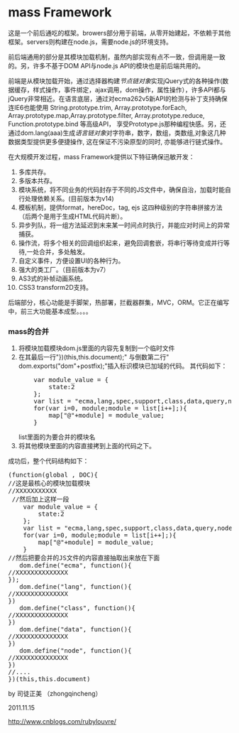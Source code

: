 mass Framework
==================
<p>这是一个前后通吃的框架。browers部分用于前端，从零开始建起，不依赖于其他框架。servers则构建在node.js，需要node.js的环境支持。<p>
<p>前后端通用的部分是其模块加载机制，虽然内部实现有点不一致，但调用是一致的。另，许多不基于DOM API与node.js API的模块也是前后端共用的。</p>
<p>前端是从模块加载开始，通过选择器构建<em>节点链对象</em>实现jQuery式的各种操作(数据缓存，样式操作，事件绑定，ajax调用，dom操作，属性操作），许多API都与jQuery非常相近。在语言底层，通过对ecma262v5新API的检测与补丁支持确保连IE6也能使用 String.prototype.trim, Array.prototype.forEach, Array.prototype.map,Array.prototype.filter, Array.prototype.reduce, Function.prototype.bind 等高级API， 享受Prototype.js那种编程快感。另，还通过dom.lang(aaa)生成<em>语言链对象</em>对字符串，数字，数组，类数组,对象这几种数据类型提供更多便捷操作, 这在保证不污染原型的同时, 亦能够进行链式操作。</p>
<p>在大规模开发过程，mass Framework提供以下特征确保迅敏开发：</p>
<ol>
<li>多库共存。</li>
<li>多版本共存。</li>
<li>模块系统，将不同业务的代码封存于不同的JS文件中，确保自治，加载时能自行处理依赖关系。(目前版本为v14)</li>
<li>模板机制，提供format，hereDoc，tag, ejs 这四种级别的字符串拼接方法（后两个是用于生成HTML代码片断）。</li>
<li>异步列队，将一组方法延迟到末来某一时间点时执行，并能应对时间上的异常捕获。</li>
<li>操作流，将多个相关的回调组织起来，避免回调套嵌，将串行等待变成并行等待,一处合并，多处触发。</li>
<li>自定义事件，方便设置UI的各种行为。</li>
<li>强大的类工厂。（目前版本为v7）</li>
<li>AS3式的补帧动画系统。</li>
<li>CSS3 transform2D支持。</li>
</ol>
<p>后端部分，核心功能是手脚架，热部署，拦截器群集，MVC，ORM。它正在编写中，前三大功能基本成型。。。。</p>
<h3>mass的合并</h3>
<ol>
<li>将模块加载模块dom.js里面的内容先复制到一个临时文件</li>
<li>在其最后一行"})(this,this.document);" 与倒数第二行" dom.exports("dom"+postfix);"插入标识模块已加域的代码。
其代码如下：<br/>
<pre>
    var module_value = {
        state:2
    };
    var list = "ecma,lang,spec,support,class,data,query,node,css_ie,css,dispatcher,event,attr,fx,ajax".match(dom.rword);
    for(var i=0, module;module = list[i++];){
        map["@"+module] = module_value;
    }
</pre>
list里面的为要合并的模块名
</li>
<li>将其他模块里面的内容直接拷到上面的代码之下。</li>
</ol>
<p>成功后，整个代码结构如下：</p>
<pre>
(function(global , DOC){
//这是最核心的模块加载模块
//XXXXXXXXXXX
 //然后加上这样一段
    var module_value = {
        state:2
    };
    var list = "ecma,lang,spec,support,class,data,query,node,css_ie,css,dispatcher,event,attr,fx,ajax".match(dom.rword);
    for(var i=0, module;module = list[i++];){
        map["@"+module] = module_value;
    }
//然后把要合并的JS文件的内容直接抽取出来放在下面
   dom.define("ecma", function(){
//XXXXXXXXXXXXXX
});
   dom.define("lang", function(){
//XXXXXXXXXXXXXX
})
   dom.define("class", function(){
//XXXXXXXXXXXXXX
})
   dom.define("data", function(){
//XXXXXXXXXXXXXX
})
   dom.define("node", function(){
//XXXXXXXXXXXXXX
})
//....
})(this,this.document)
</pre>
<p>by 司徒正美 （zhongqincheng）</p>
<p>2011.11.15</p>
 <a href="http://www.cnblogs.com/rubylouvre/">http://www.cnblogs.com/rubylouvre/</a>
